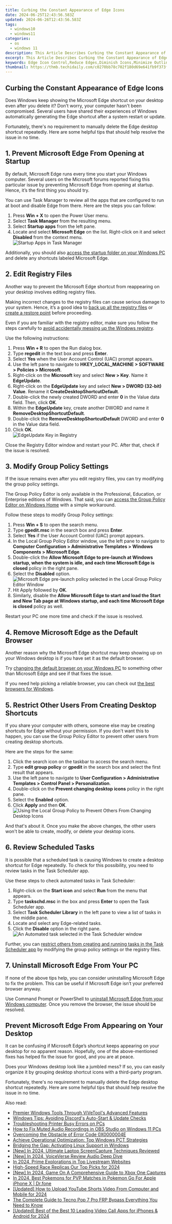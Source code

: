```yaml
---
title: Curbing the Constant Appearance of Edge Icons
date: 2024-06-25T12:43:56.583Z
updated: 2024-06-26T12:43:56.583Z
tags:
  - windows10
  - windows11
categories:
  - os
  - windows 11
description: This Article Describes Curbing the Constant Appearance of Edge Icons
excerpt: This Article Describes Curbing the Constant Appearance of Edge Icons
keywords: Edge Icon Control,Reduce Edges,Diminish Icons,Minimize Outlines,Cut Edge Display,Limit Icon Presence,Decrease Icons' Edge
thumbnail: https://thmb.techidaily.com/c0270bb78c702f180d69e641fb9f373f4cd07e8ef8986413adc95e66c5009be9.jpg
---
```


## Curbing the Constant Appearance of Edge Icons

 Does Windows keep showing the Microsoft Edge shortcut on your desktop even after you delete it? Don’t worry, your computer hasn't been compromised. Several users have shared their experiences of Windows automatically generating the Edge shortcut after a system restart or update.

 Fortunately, there's no requirement to manually delete the Edge desktop shortcut repeatedly. Here are some helpful tips that should help resolve the issue in no time.

## 1\. Prevent Microsoft Edge From Opening at Startup

 By default, Microsoft Edge runs every time you start your Windows computer. Several users on the Microsoft forums reported fixing this particular issue by preventing Microsoft Edge from opening at startup. Hence, it’s the first thing you should try.

 You can use Task Manager to review all the apps that are configured to run at boot and disable Edge from there. Here are the steps you can follow:

1. Press **Win + X** to open the Power User menu.
2. Select **Task Manager** from the resulting menu.
3. Select **Startup apps** from the left pane.
4. Locate and select **Microsoft Edge** on the list. Right-click on it and select **Disabled** from the context menu.  
![Startup Apps in Task Manager](https://static1.makeuseofimages.com/wordpress/wp-content/uploads/2022/08/Startup-Apps-in-Task-Manager.jpg)

 Additionally, you should also [access the startup folder on your Windows PC](https://www.makeuseof.com/access-startup-folder-windows/) and delete any shortcuts labeled Microsoft Edge.

## 2\. Edit Registry Files

 Another way to prevent the Microsoft Edge shortcut from reappearing on your desktop involves editing registry files.

 Making incorrect changes to the registry files can cause serious damage to your system. Hence, it’s a good idea to [back up all the registry files](https://www.makeuseof.com/tag/backup-restore-windows-registry/) or [create a restore point](https://www.makeuseof.com/windows-11-create-restore-point/) before proceeding.

 Even if you are familiar with the registry editor, make sure you follow the steps carefully to [avoid accidentally messing up the Windows registry](https://www.makeuseof.com/tag/not-accidentally-mess-windows-registry/).

 Use the following instructions:

1. Press **Win + R** to open the Run dialog box.
2. Type **regedit** in the text box and press **Enter**.
3. Select **Yes** when the User Account Control (UAC) prompt appears.
4. Use the left pane to navigate to **HKEY\_LOCAL\_MACHINE > SOFTWARE > Policies > Microsoft**.
5. Right-click on the **Microsoft** key and select **New > Key**. Name it **EdgeUpdate**.
6. Right-click on the **EdgeUpdate** key and select **New > DWORD (32-bit) Value**. Rename it **CreateDesktopShortcutDefault**.
7. Double-click the newly created DWORD and enter **0** in the Value data field. Then, click **OK**.
8. Within the **EdgeUpdate** key, create another DWORD and name it **RemoveDesktopShortcutDefault**.
9. Double-click the **RemoveDesktopShortcutDefault** DWORD and enter **0** in the Value data field.
10. Click **OK**.  
![EdgeUpdate Key in Registry](https://static1.makeuseofimages.com/wordpress/wp-content/uploads/2023/08/edgeupdate-key-in-registry.jpg)

 Close the Registry Editor window and restart your PC. After that, check if the issue is resolved.

## 3\. Modify Group Policy Settings

 If the issue remains even after you edit registry files, you can try modifying the group policy settings.

 The Group Policy Editor is only available in the Professional, Education, or Enterprise editions of Windows. That said, you can [access the Group Policy Editor on Windows Home](https://www.makeuseof.com/tag/access-group-policy-editor-even-windows-home-settings-try/) with a simple workaround.

 Follow these steps to modify Group Policy settings:

1. Press **Win + S** to open the search menu.
2. Type **gpedit.msc** in the search box and press **Enter**.
3. Select **Yes** if the User Account Control (UAC) prompt appears.
4. In the Local Group Policy Editor window, use the left pane to navigate to **Computer Configuration > Administrative Templates > Windows Components > Microsoft Edge**.
5. Double-click the **Allow Microsoft Edge to pre-launch at Windows startup, when the system is idle, and each time Microsoft Edge is closed** policy in the right pane.
6. Select the **Disabled** option.  
![Microsoft Edge pre-launch policy selected in the Local Group Policy Editor Window](https://static1.makeuseofimages.com/wordpress/wp-content/uploads/2022/08/Local-Group-Policy-Editor-Window.jpg)
7. Hit Apply followed by **OK**.
8. Similarly, disable the **Allow Microsoft Edge to start and load the Start and New Tab page at Windows startup, and each time Microsoft Edge is closed** policy as well.

 Restart your PC one more time and check if the issue is resolved.

## 4\. Remove Microsoft Edge as the Default Browser

 Another reason why the Microsoft Edge shortcut may keep showing up on your Windows desktop is if you have set it as the default browser.

 Try [changing the default browser on your Windows PC](https://www.makeuseof.com/windows-11-change-default-browser/) to something other than Microsoft Edge and see if that fixes the issue.

 If you need help picking a reliable browser, you can check out [the best browsers for Windows](https://www.makeuseof.com/windows-11-best-browsers/).

## 5\. Restrict Other Users From Creating Desktop Shortcuts

 If you share your computer with others, someone else may be creating shortcuts for Edge without your permission. If you don't want this to happen, you can use the Group Policy Editor to prevent other users from creating desktop shortcuts.

 Here are the steps for the same:

1. Click the search icon on the taskbar to access the search menu.
2. Type **edit group policy** or **gpedit** in the search box and select the first result that appears.
3. Use the left pane to navigate to **User Configuration > Administrative Templates > Control Panel > Personalization**.
4. Double-click on the **Prevent changing desktop icons** policy in the right pane.
5. Select the **Enabled** option.
6. Click **Apply** and then **OK**.  
![Using the Local Group Policy to Prevent Others From Changing Desktop Icons](https://static1.makeuseofimages.com/wordpress/wp-content/uploads/2022/06/Using-the-Local-Group-Policy-to-Prevent-Others-From-Changing-Desktop-Icons.jpg)

 And that's about it. Once you make the above changes, the other users won't be able to create, modify, or delete your desktop icons.

## 6\. Review Scheduled Tasks

 It is possible that a scheduled task is causing Windows to create a desktop shortcut for Edge repeatedly. To check for this possibility, you need to review tasks in the Task Scheduler app.

 Use these steps to check automated tasks in Task Scheduler:

1. Right-click on the **Start icon** and select **Run** from the menu that appears.
2. Type **taskschd.msc** in the box and press **Enter** to open the Task Scheduler app.
3. Select **Task Scheduler Library** in the left pane to view a list of tasks in the middle pane.
4. Locate and select any Edge-related tasks.
5. Click the **Disable** option in the right pane.  
![An Automated task selected in the Task Scheduler window](https://static1.makeuseofimages.com/wordpress/wp-content/uploads/2022/08/Task-Scheduler-Window.jpg)

 Further, you can [restrict others from creating and running tasks in the Task Scheduler app](https://www.makeuseof.com/windows-block-task-manager/) by modifying the group policy settings or the registry files.

## 7\. Uninstall Microsoft Edge From Your PC

 If none of the above tips help, you can consider uninstalling Microsoft Edge to fix the problem. This can be useful if Microsoft Edge isn’t your preferred browser anyway.

 Use Command Prompt or PowerShell to [uninstall Microsoft Edge from your Windows computer](https://www.makeuseof.com/windows-11-uninstall-microsoft-edge/). Once you remove the browser, the issue should be resolved.

## Prevent Microsoft Edge From Appearing on Your Desktop

 It can be confusing if Microsoft Edge’s shortcut keeps appearing on your desktop for no apparent reason. Hopefully, one of the above-mentioned fixes has helped fix the issue for good, and you are at peace.

 Does your Windows desktop look like a jumbled mess? If so, you can easily organize it by grouping desktop shortcut icons with a third-party program.

 Fortunately, there's no requirement to manually delete the Edge desktop shortcut repeatedly. Here are some helpful tips that should help resolve the issue in no time.

<span class="atpl-alsoreadstyle">Also read:</span>
<div><ul>
<li><a href="https://windows11.techidaily.com/premier-windows-tools-through-vivetools-advanced-features/"><u>Premier Windows Tools Through ViVeTool's Advanced Features</u></a></li>
<li><a href="https://windows11.techidaily.com/windows-tips-avoiding-discords-auto-start-and-update-checks/"><u>Windows Tips: Avoiding Discord's Auto-Start & Update Checks</u></a></li>
<li><a href="https://windows11.techidaily.com/troubleshooting-printer-busy-errors-on-pcs/"><u>Troubleshooting Printer Busy Errors on PCs</u></a></li>
<li><a href="https://windows11.techidaily.com/how-to-fix-muted-audio-recordings-in-obs-studio-on-windows-11-pcs/"><u>How to Fix Muted Audio Recordings in OBS Studio on Windows 11 PCs</u></a></li>
<li><a href="https://windows11.techidaily.com/overcoming-the-obstacle-of-error-code-0x0000004e/"><u>Overcoming the Obstacle of Error Code 0X0000004E</u></a></li>
<li><a href="https://windows11.techidaily.com/achieve-operational-optimization-top-windows-pct-strategies/"><u>Achieve Operational Optimization: Top Windows PCT Strategies</u></a></li>
<li><a href="https://windows11.techidaily.com/bridging-the-gap-activating-linux-support-in-windows/"><u>Bridging the Gap: Activating Linux Support in Windows</u></a></li>
<li><a href="https://desktop-recording.techidaily.com/new-in-2024-ultimate-laptop-screencapture-techniques-reviewed/"><u>[New] In 2024, Ultimate Laptop ScreenCapture Techniques Reviewed</u></a></li>
<li><a href="https://remote-screen-capture.techidaily.com/new-in-2024-voiceverse-review-audio-deep-dive/"><u>[New] In 2024, VoiceVerse Review  Audio Deep Dive</u></a></li>
<li><a href="https://extra-approaches.techidaily.com/in-2024-prime-explorations-in-top-livestream-websites/"><u>In 2024, Prime Explorations in Top Livestream Websites</u></a></li>
<li><a href="https://video-screen-grab.techidaily.com/high-speed-race-replicas-our-top-picks-for-2024/"><u>High-Speed Race Replicas  Our Top Picks for 2024</u></a></li>
<li><a href="https://screen-mirroring-recording.techidaily.com/new-in-2024-game-on-a-comprehensive-guide-to-xbox-one-captures/"><u>[New] In 2024, Game On  A Comprehensive Guide to Xbox One Captures</u></a></li>
<li><a href="https://ios-pokemon-go.techidaily.com/in-2024-best-pokemons-for-pvp-matches-in-pokemon-go-for-apple-iphone-x-drfone-by-drfone-virtual-ios/"><u>In 2024, Best Pokemons for PVP Matches in Pokemon Go For Apple iPhone X | Dr.fone</u></a></li>
<li><a href="https://eaxpv-info.techidaily.com/updated-how-to-upload-youtube-shorts-video-from-computer-and-mobile-for-2024/"><u>[Updated] How to Upload YouTube Shorts Video From Computer and Mobile for 2024</u></a></li>
<li><a href="https://bypass-frp.techidaily.com/the-complete-guide-to-tecno-pop-7-pro-frp-bypass-everything-you-need-to-know-by-drfone-android/"><u>The Complete Guide to Tecno Pop 7 Pro FRP Bypass Everything You Need to Know</u></a></li>
<li><a href="https://screen-recording.techidaily.com/updated-best-of-the-best-10-leading-video-call-apps-for-iphones-and-android-for-2024/"><u>[Updated] Best of the Best  10 Leading Video Call Apps for iPhones & Android for 2024</u></a></li>
</ul></div>

<ins class="adsbygoogle"
      style="display:block"
      data-ad-client="ca-pub-7571918770474297"
      data-ad-slot="8358498916"
      data-ad-format="auto"
      data-full-width-responsive="true"></ins>